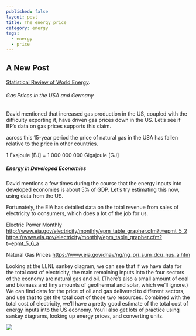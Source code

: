 ```yaml
---
published: false
layout: post
title: The energy price
category: energy
tags:
  - energy
  - price
---
```

## A New Post


[Statistical Review of World Energy](http://www.bp.com/en/global/corporate/energy-economics/statistical-review-of-world-energy.html). 



###### Gas Prices in the USA and Germany

David mentioned that increased gas production in the US, coupled with the difficulty exporting it, have driven gas prices down in the US. Let’s see if BP’s data on gas prices supports this claim.

across this 15-year period the price of natural gas in the USA has fallen relative to the price in other countries.

1 Exajoule [EJ] =   1 000 000 000 Gigajoule [GJ]

##### Energy in Developed Economies

David mentions a few times during the course that the energy inputs into developed economies is about 5% of GDP. Let’s try estimating this now, using data from the US.

Fortunately, the EIA has detailed data on the total revenue from sales of electricity to consumers, which does a lot of the job for us. 


Electric Power Monthly
http://www.eia.gov/electricity/monthly/epm_table_grapher.cfm?t=epmt_5_2
https://www.eia.gov/electricity/monthly/epm_table_grapher.cfm?t=epmt_5_6_a



Natural Gas Prices
https://www.eia.gov/dnav/ng/ng_pri_sum_dcu_nus_a.htm

Looking at the LLNL sankey diagram, we can see that if we have data for the total cost of electricity, the main remaining inputs into the four sectors of the economy are natural gas and oil. (There’s also a small amount of coal and biomass and tiny amounts of geothermal and solar, which we’ll ignore.) We can find data for the price of oil and gas delivered to different sectors, and use that to get the total cost of those two resources. Combined with the total cost of electricity, we’ll have a pretty good estimate of the total cost of energy inputs into the US economy. You’ll also get lots of practice using sankey diagrams, looking up energy prices, and converting units.

![](https://flowcharts.llnl.gov/content/assets/images/energy/us/Energy_US_2015.png)



